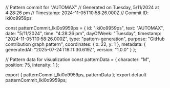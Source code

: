 // Pattern commit for "AUTOMAX"
// Generated on Tuesday, 5/11/2024 at 4:28:26 pm
// Timestamp: 2024-11-05T10:58:26.000Z
// Commit ID: lki0o9959ps

const patternCommit_lki0o9959ps = {
  id: "lki0o9959ps",
  text: "AUTOMAX",
  date: "5/11/2024",
  time: "4:28:26 pm",
  dayOfWeek: "Tuesday",
  timestamp: "2024-11-05T10:58:26.000Z",
  type: "pattern-generation",
  purpose: "GitHub contribution graph pattern",
  coordinates: {
    x: 22,
    y: 1
  },
  metadata: {
    generatedAt: "2025-07-24T18:11:30.619Z",
    version: "1.0.0"
  }
};

// Pattern data for visualization
const patternData = {
  character: "M",
  position: 75,
  intensity: 1
};

export { patternCommit_lki0o9959ps, patternData };
export default patternCommit_lki0o9959ps;
